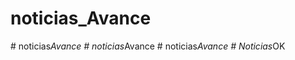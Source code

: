 # noticias_Avance
#   n o t i c i a s _ A v a n c e  
 #   n o t i c i a s _ A v a n c e  
 #   n o t i c i a s _ A v a n c e  
 #   N o t i c i a s _ O K  
 